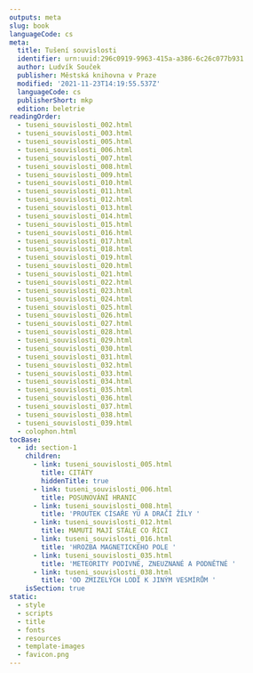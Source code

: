 ```yaml
---
outputs: meta
slug: book
languageCode: cs
meta:
  title: Tušení souvislosti
  identifier: urn:uuid:296c0919-9963-415a-a386-6c26c077b931
  author: Ludvík Souček
  publisher: Městská knihovna v Praze
  modified: '2021-11-23T14:19:55.537Z'
  languageCode: cs
  publisherShort: mkp
  edition: beletrie
readingOrder:
  - tuseni_souvislosti_002.html
  - tuseni_souvislosti_003.html
  - tuseni_souvislosti_005.html
  - tuseni_souvislosti_006.html
  - tuseni_souvislosti_007.html
  - tuseni_souvislosti_008.html
  - tuseni_souvislosti_009.html
  - tuseni_souvislosti_010.html
  - tuseni_souvislosti_011.html
  - tuseni_souvislosti_012.html
  - tuseni_souvislosti_013.html
  - tuseni_souvislosti_014.html
  - tuseni_souvislosti_015.html
  - tuseni_souvislosti_016.html
  - tuseni_souvislosti_017.html
  - tuseni_souvislosti_018.html
  - tuseni_souvislosti_019.html
  - tuseni_souvislosti_020.html
  - tuseni_souvislosti_021.html
  - tuseni_souvislosti_022.html
  - tuseni_souvislosti_023.html
  - tuseni_souvislosti_024.html
  - tuseni_souvislosti_025.html
  - tuseni_souvislosti_026.html
  - tuseni_souvislosti_027.html
  - tuseni_souvislosti_028.html
  - tuseni_souvislosti_029.html
  - tuseni_souvislosti_030.html
  - tuseni_souvislosti_031.html
  - tuseni_souvislosti_032.html
  - tuseni_souvislosti_033.html
  - tuseni_souvislosti_034.html
  - tuseni_souvislosti_035.html
  - tuseni_souvislosti_036.html
  - tuseni_souvislosti_037.html
  - tuseni_souvislosti_038.html
  - tuseni_souvislosti_039.html
  - colophon.html
tocBase:
  - id: section-1
    children:
      - link: tuseni_souvislosti_005.html
        title: CITÁTY
        hiddenTitle: true
      - link: tuseni_souvislosti_006.html
        title: POSUNOVÁNÍ HRANIC
      - link: tuseni_souvislosti_008.html
        title: 'PROUTEK CÍSAŘE YÜ A DRAČÍ ŽÍLY '
      - link: tuseni_souvislosti_012.html
        title: MAMUTI MAJÍ STÁLE CO ŘÍCI
      - link: tuseni_souvislosti_016.html
        title: 'HROZBA MAGNETICKÉHO POLE '
      - link: tuseni_souvislosti_035.html
        title: 'METEORITY PODIVNÉ, ZNEUZNANÉ A PODNĚTNÉ '
      - link: tuseni_souvislosti_038.html
        title: 'OD ZMIZELÝCH LODÍ K JINÝM VESMÍRŮM '
    isSection: true
static:
  - style
  - scripts
  - title
  - fonts
  - resources
  - template-images
  - favicon.png
---
```

